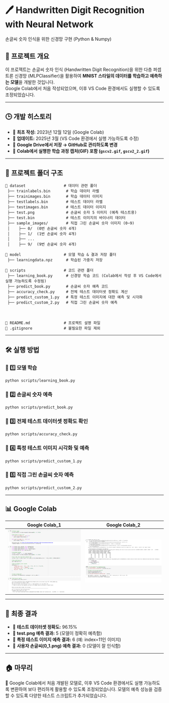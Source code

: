 # 🖊️ Handwritten Digit Recognition with Neural Network
손글씨 숫자 인식을 위한 신경망 구현 (Python &amp; Numpy)

## 📌 프로젝트 개요
이 프로젝트는 손글씨 숫자 인식 (Handwritten Digit Recognition)을 위한 다층 퍼셉트론 신경망 (MLPClassifier)을 활용하여 **MNIST 스타일의 데이터를 학습하고 예측하는 모델**을 개발한 것입니다.  
Google Colab에서 처음 작성되었으며, 이후 VS Code 환경에서도 실행할 수 있도록 조정되었습니다.

---

## 🕒 개발 히스토리
- 📌 **최초 작성:** 2023년 12월 12일 (Google Colab)  
- 📌 **업데이트:** 2025년 3월 (VS Code 환경에서 실행 가능하도록 수정)  
- 📌 **Google Drive에서 저장 → GitHub로 관리하도록 변경**  
- 📌 **Colab에서 실행한 학습 과정 캡처(GIF) 포함 (`gscv2.gif`, `gscv2_2.gif`)**  

---

## 📂 프로젝트 폴더 구조
```
📂 dataset                 # 데이터 관련 폴더
 ├── trainlabels.bin       # 학습 데이터 라벨
 ├── trainimages.bin       # 학습 데이터 이미지
 ├── testlabels.bin        # 테스트 데이터 라벨
 ├── testimages.bin        # 테스트 데이터 이미지
 ├── test.png              # 손글씨 숫자 5 이미지 (예측 테스트용)
 ├── test.bin              # 테스트 이미지의 바이너리 데이터
 ├── sample_images/        # 직접 그린 손글씨 숫자 이미지 (0~9)
 │    ├── 0/  (0번 손글씨 숫자 4개)
 │    ├── 1/  (1번 손글씨 숫자 4개)
 │    ├── ...  
 │    ├── 9/  (9번 손글씨 숫자 4개)

📂 model                   # 모델 학습 & 결과 저장 폴더
 ├── learningdata.npz      # 학습된 가중치 저장

📂 scripts                 # 코드 관련 폴더
 ├── learning_book.py      # 신경망 학습 코드 (Colab에서 작성 후 VS Code에서 실행 가능하도록 수정됨)
 ├── predict_book.py       # 손글씨 숫자 예측 코드
 ├── accuracy_check.py     # 전체 테스트 데이터셋 정확도 계산
 ├── predict_custom_1.py   # 특정 테스트 이미지에 대한 예측 및 시각화
 ├── predict_custom_2.py   # 직접 그린 손글씨 숫자 예측



📄 README.md               # 프로젝트 설명 파일
📄 .gitignore              # 불필요한 파일 제외
```

---

## 🛠 실행 방법
### 📌 1️⃣ 모델 학습
```bash
python scripts/learning_book.py
```

### 📌 2️⃣ 손글씨 숫자 예측
```bash
python scripts/predict_book.py
```

### 📌 3️⃣ 전체 테스트 데이터셋 정확도 확인
```bash
python scripts/accuracy_check.py
```

### 📌 4️⃣ 특정 테스트 이미지 시각화 및 예측
```bash
python scripts/predict_custom_1.py
```

### 📌 5️⃣ 직접 그린 손글씨 숫자 예측
```bash
python scripts/predict_custom_2.py
```

---

## 📊 Google Colab
| Google Colab_1 | Google Colab_2 |
|-----------|---------------|
| ![Training Process](model/gscv2_2.gif) | ![Hyperparameter Tuning](model/gscv2.gif) |

---

## 🎯 최종 결과
- 🔹 **테스트 데이터셋 정확도:** 96.15%
- 🔹 **test.png 예측 결과:** 5 (모델이 정확히 예측함)
- 🔹 **특정 테스트 이미지 예측 결과:** 6 (예: index=11인 이미지)
- 🔹 **사용자 손글씨(0_1.png) 예측 결과:** 0 (모델이 잘 인식함)

---

## 🏠 마무리
📌 Google Colab에서 처음 개발된 모델로, 이후 VS Code 환경에서도 실행 가능하도록 변환하여 보다 편리하게 활용할 수 있도록 조정되었습니다. 모델의 예측 성능을 검증할 수 있도록 다양한 테스트 스크립트가 추가되었습니다.

